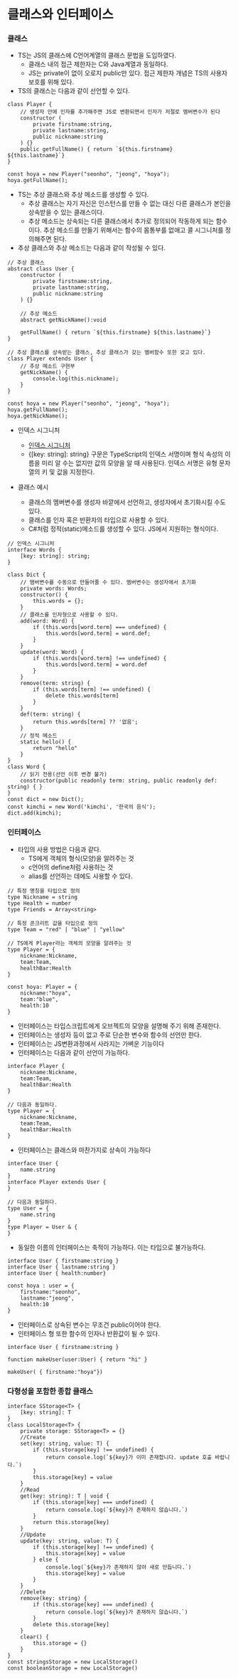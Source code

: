 # 클래스와 인터페이스

### 클래스
 - TS는 JS의 클래스에 C언어계열의 클래스 문법을 도입하였다.
   - 클래스 내의 접근 제한자는 C와 Java계열과 동일하다.
   - JS는 private이 없이 오로지 public만 있다. 접근 제한자 개념은 TS의 사용자 보호를 위해 있다.
 - TS의 클래스는 다음과 같이 선언할 수 있다.
```
class Player {
	// 생성자 안에 인자를 추가해주면 JS로 변환되면서 인자가 저절로 멤버변수가 된다
	constructor (
		private firstname:string,
		private lastname:string,
		public nickname:string
	) {}
	public getFullName() { return `${this.firstname} ${this.lastname}`}
}

const hoya = new Player("seonho", "jeong", "hoya");
hoya.getFullName();
```
 - TS는 추상 클래스와 추상 메소드를 생성할 수 있다.
   - 추상 클래스는 자기 자신은 인스턴스를 만들 수 없는 대신 다른 클래스가 본인을 상속받을 수 있는 클래스이다.
   - 추상 메소드는 상속되는 다른 클래스에서 추가로 정의되어 작동하게 되는 함수이다. 추상 메소드를 만들기 위해서는 함수의 몸통부를 없애고 콜 시그니처를 정의해주면 된다.
 - 추상 클래스와 추상 메소드는 다음과 같이 작성될 수 있다.
```
// 추상 클래스
abstract class User {
	constructor (
		private firstname:string,
		private lastname:string,
		public nickname:string
	) {}

	// 추상 메소드
	abstract getNickName():void

	getFullName() { return `${this.firstname} ${this.lastname}`}
}

// 추상 클래스를 상속받는 클래스, 추상 클래스가 갖는 멤버함수 또한 갖고 있다.
class Player extends User {
	// 추상 메소드 구현부
	getNickName() {
		console.log(this.nickname);
	}
}

const hoya = new Player("seonho", "jeong", "hoya");
hoya.getFullName();
hoya.getNickName();
```
 - 인덱스 시그니처
   - [인덱스 시그니처](https://bobbyhadz.com/blog/typescript-key-string-string)
   - {[key: string]: string} 구문은 TypeScript의 인덱스 서명이며 형식 속성의 이름을 미리 알 수는 없지만 값의 모양을 알 때 사용된다. 인덱스 서명은 유형 문자열의 키 및 값을 지정한다.

 - 클래스 예시
   - 클래스의 멤버변수를 생성자 바깥에서 선언하고, 생성자에서 초기화시킬 수도 있다.
   - 클래스를 인자 혹은 반환자의 타입으로 사용할 수 있다.
   - C#처럼 정적(static)메소드를 생성할 수 있다. JS에서 지원하는 형식이다.
```
// 인덱스 시그니처
interface Words {
	[key: string]: string;
}

class Dict {
	// 맴버변수를 수동으로 만들어줄 수 있다. 멤버변수는 생성자에서 초기화
	private words: Words;
	constructor() {
		this.words = {};
	}
	// 클래스를 인자형으로 사용할 수 있다.
	add(word: Word) {
		if (this.words[word.term] === undefined) {
			this.words[word.term] = word.def;
		}
	}
	update(word: Word) {
		if (this.words[word.term] !== undefined) {
			this.words[word.term] = word.def
		}
	}
	remove(term: string) {
		if (this.words[term] !== undefined) {
			delete this.words[term]
		}
	}
	def(term: string) {
		return this.words[term] ?? '없음';
	}
	// 정적 메소드
	static hello() {
		return "hello"
	}
}
class Word {
	// 읽기 전용(선언 이후 변경 불가)
	constructor(public readonly term: string, public readonly def: string) { }
}
const dict = new Dict();
const kimchi = new Word('kimchi', '한국의 음식');
dict.add(kimchi);
```

### 인터페이스
 - 타입의 사용 방법은 다음과 같다.
   - TS에게 객체의 형식(모양)을 알려주는 것
   - c언어의 define처럼 사용하는 것
   - alias를 선언하는 데에도 사용할 수 있다.
```
// 특정 명칭을 타입으로 정의
type Nickname = string
type Health = number
type Friends = Array<string>

// 특정 콘크리트 값을 타입으로 정의
type Team = "red" | "blue" | "yellow"

// TS에게 Player라는 객체의 모양을 알려주는 것
type Player = {
	nickname:Nickname,
	team:Team,
	healthBar:Health
}

const hoya: Player = {
	nickname:"hoya",
	team:"blue",
	health:10
}
```
 - 인터페이스는 타입스크립트에게 오브젝트의 모양을 설명해 주기 위해 존재한다.
 - 인터페이스는 생성자 등이 없고 주로 단순한 변수와 함수의 선언만 한다.
 - 인터페이스는 JS변환과정에서 사라지는 가벼운 기능이다
 - 인터페이스는 다음과 같이 선언이 가능하다.
```
interface Player {
	nickname:Nickname,
	team:Team,
	healthBar:Health
}

// 다음과 동일하다.
type Player = {
	nickname:Nickname,
	team:Team,
	healthBar:Health
}
```
 - 인터페이스는 클래스와 마찬가지로 상속이 가능하다
```
interface User {
	name.string
}
interface Player extends User {
}

// 다음과 동일하다.
type User = {
	name.string
}
type Player = User & {
}
```
 - 동일한 이름의 인터페이스는 축적이 가능하다. 이는 타입으로 불가능하다.
```
interface User { firstname:string }
interface User { lastname:string }
interface User { health:number}

const hoya : user = {
	firstname:"seonho",
	lastname:"jeong",
	health:10
}
```
 - 인터페이스로 상속된 변수는 무조건 public이어야 한다.
 - 인터페이스 형 또한 함수의 인자나 반환값이 될 수 있다.
```
interface User { firstname:string }

function makeUser(user:User) { return "hi" }

makeUser( { firstname:"hoya"})
```

### 다형성을 포함한 종합 클래스
```
interface SStorage<T> {
	[key: string]: T
}
class LocalStorage<T> {
	private storage: SStorage<T> = {}
	//Create
	set(key: string, value: T) {
		if (this.storage[key] !== undefined) {
			return console.log(`${key}가 이미 존재합니다. update 호출 바랍니다.`)
		}
		this.storage[key] = value
	}
	//Read
	get(key: string): T | void {
		if (this.storage[key] === undefined) {
			return console.log(`${key}가 존재하지 않습니다.`)
		}
		return this.storage[key]
	}
	//Update
	update(key: string, value: T) {
		if (this.storage[key] !== undefined) {
			this.storage[key] = value
		} else {
			console.log(`${key}가 존재하지 않아 새로 만듭니다.`)
			this.storage[key] = value
		}
	}
	//Delete
	remove(key: string) {
		if (this.storage[key] === undefined) {
			return console.log(`${key}가 존재하지 않습니다.`)
		}
		delete this.storage[key]
	}
	clear() {
		this.storage = {}
	}
}
const stringsStorage = new LocalStorage()
const booleanStorage = new LocalStorage()
```
